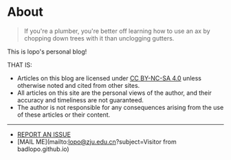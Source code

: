 # About

> If you're a plumber, you're better off learning how to use an ax by chopping down trees with it than unclogging gutters.

This is lopo's personal blog!

THAT IS:

- Articles on this blog are licensed under [CC BY-NC-SA 4.0](https://creativecommons.org/licenses/by-nc-sa/4.0/) unless otherwise noted and cited from other sites.
- All articles on this site are the personal views of the author, and their accuracy and timeliness are not guaranteed.
- The author is not responsible for any consequences arising from the use of these articles or their content.

---

- [REPORT AN ISSUE](https://github.com/lopo12123/lopo12123.github.io/issues/new)
- [MAIL ME](mailto:lopo@zju.edu.cn?subject=Visitor from badlopo.github.io)